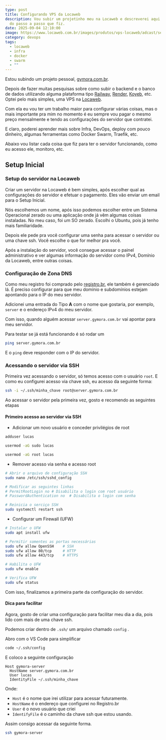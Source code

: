 ```yaml
---
type: post
title: Configurando VPS da Locaweb
description: Vou subir um projetinho meu na Locaweb e descreverei aqui um pouco
  do passo a passo que fiz.
date: 2025-09-04 12:10:00
image: https://www.locaweb.com.br/images/produtos/vps-locaweb/adcast/servidor-vps-ilustracao.webp?v=2.2.26
category: devops
tags:
  - locaweb
  - infra
  - docker
  - swarm
  - ""
---
```

Estou subindo um projeto pessoal, [gymora.com.br](https://gymora.com.br).
  
Depois de fazer muitas pesquisas sobre como subir o backend e o banco de dados utilizando alguma plataforma tipo [Railway](https://railway.com), [Render](https://render.com), [Koyeb](https://www.koyeb.com), etc. Optei pelo mais simples, uma VPS na [Locaweb](https://www.locaweb.com.br/servidor-vps/).  

Com ela eu vou ter um trabalho maior para configurar várias coisas, mas o mais importante pra mim no momento é eu sempre vou pagar o mesmo preço mensalmente e tendo as configurações do servidor que contratei.  

E claro, poderei aprender mais sobre Infra, DevOps, deploy com pouco dinheiro, algumas ferramentas como Docker Swarm, Traefik, etc.  

Abaixo vou listar cada coisa que fiz para ter o servidor funcionando, como eu acesso ele, monitoro, etc.  

## Setup Inicial

### Setup do servidor na Locaweb

Criar um servidor na Locaweb é bem simples, após escolher qual as configurações do servidor e efetuar o pagamento. Eles vão enviar um email para o Setup Inicial.

Nós escolhemos um nome, após isso podemos escolher entre um Sistema Operacional zerado ou uma aplicação onde já vêm algumas coisas instaladas. No meu caso, foi um SO zerado. Escolhi o Ubuntu, pois já tenho mais familiaridade.

Depois ele pede pra você configurar uma senha para acessar o servidor ou uma chave ssh. Você escolhe o que for melhor pra você.

Após a instalação do servidor, você consegue acessar o painel administrativo e ver algumas informação do servidor como IPv4, Domínio da Locaweb, entre outras coisas.


### Configuração de Zona DNS

Como meu registro foi comprado pelo [registro.br](registro.br), ele também é gerenciado lá. É preciso configurar para que meu domínio e subdomínios estejam apontando para o IP do meu servidor.  

Adicionei uma entrada do Tipo **A** com o nome que gostaria, por exemplo, `server` e o endereço IPv4 do meu servidor.  

Com isso, quando alguém acessar `server.gymora.com.br` vai apontar para meu servidor.  

Para testar se já está funcionando é só rodar um 
```bash
ping server.gymora.com.br
```

E o `ping` deve responder com o IP do servidor.

### Acessando o servidor via SSH

Primeira vez acessando o servidor, só temos acesso com o usuário `root`. E como eu configurei acesso via chave ssh, eu acesso da seguinte forma:

```bash
ssh -i ~/.ssh/minha_chave root@server.gymora.com.br
```

Ao acessar o servidor pela primeira vez, gosto e recomendo as seguintes etapas

#### Primeiro acesso ao servidor via SSH

- Adicionar um novo usuário e conceder privilégios de root
```bash
adduser lucas

usermod -aG sudo lucas

usermod -aG root lucas
```

- Remover acesso via senha e acesso root
```bash
# Abrir o arquivo de configuração SSH
sudo nano /etc/ssh/sshd_config

# Modificar as seguintes linhas
# PermitRootLogin no # Disabilita o login com root usuário
# PasswordAuthentication no  # Disabilita o login com senha

# Reinicia o serciço SSH
sudo systemctl restart ssh
```

- Configurar um Firewall (UFW)
```bash
# Instalar o UFW
sudo apt install ufw

# Permitir somentes as portas necessárias
sudo ufw allow OpenSSH    # SSH
sudo ufw allow 80/tcp     # HTTP
sudo ufw allow 443/tcp    # HTTPS

# Habilita o UFW
sudo ufw enable

# Verifica UFW
sudo ufw status
```

Com isso, finalizamos a primeira parte da configuração do servidor.

#### Dica para facilitar

Agora, gosto de criar uma configuração para facilitar meu dia a dia, pois lido com mais de uma chave ssh.

Podemos criar dentro de `.ssh/` um arquivo chamado `config` .  

Abro com o VS Code para simplificar

```bash
code ~/.ssh/config
```

E coloco a seguinte configuração

```
Host gymora-server
  HostName server.gymora.com.br
  User lucas
  IdentityFile ~/.ssh/minha_chave
```

Onde:
- `Host` é o nome que irei utilizar para acessar futuramente.
- `HostName` é o endereço que configurei no Registro.br
- `User` é o novo usuário que criei
- `IdentifyFile` é o caminho da chave ssh que estou usando.

Assim consigo acessar da seguinte forma.

```bash
ssh gymora-server
```


